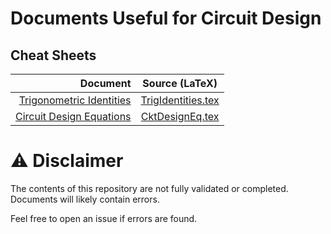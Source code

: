 # Documents Useful for Circuit Design

## Cheat Sheets

| Document | Source (LaTeX) |
| ----------------: | :-------: |
| [Trigonometric Identities](RepoPDF/TrigIdentities.pdf) | [TrigIdentities.tex](LaTeX/CheatSheets/TrigIdentities.tex) |
| [Circuit Design Equations](RepoPDF/CktDesignEq.pdf) | [CktDesignEq.tex](LaTeX/CheatSheets/CktDesignEq.tex) |

# :warning: Disclaimer

The contents of this repository are not fully validated or completed.  Documents will likely contain errors.

Feel free to open an issue if errors are found.
